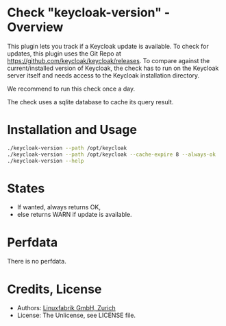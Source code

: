 # Check "keycloak-version" - Overview

This plugin lets you track if a Keycloak update is available. To check for updates, this plugin uses the Git Repo at https://github.com/keycloak/keycloak/releases. To compare against the current/installed version of Keycloak, the check has to run on the Keycloak server itself and needs access to the Keycloak installation directory.

We recommend to run this check once a day.

The check uses a sqlite database to cache its query result.


# Installation and Usage

```bash
./keycloak-version --path /opt/keycloak
./keycloak-version --path /opt/keycloak --cache-expire 8 --always-ok
./keycloak-version --help
```


# States

* If wanted, always returns OK,
* else returns WARN if update is available.


# Perfdata

There is no perfdata.


# Credits, License

* Authors: [Linuxfabrik GmbH, Zurich](https://www.linuxfabrik.ch)
* License: The Unlicense, see LICENSE file.
